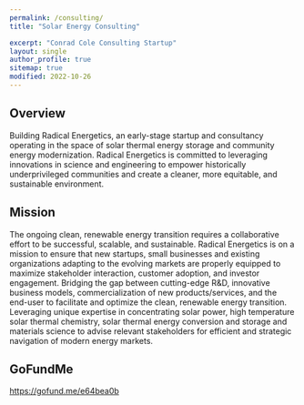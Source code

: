 ```yaml
---
permalink: /consulting/
title: "Solar Energy Consulting"

excerpt: "Conrad Cole Consulting Startup"
layout: single
author_profile: true
sitemap: true
modified: 2022-10-26
---
```

## Overview 
Building Radical Energetics, an early-stage startup and consultancy operating in the space of solar thermal energy storage and community energy modernization. 
Radical Energetics is committed to leveraging innovations in science and engineering to empower historically underprivileged communities and create a cleaner, more equitable, and sustainable environment.

## Mission
The ongoing clean, renewable energy transition requires a collaborative effort to be successful, scalable, and sustainable.
Radical Energetics is on a mission to ensure that new startups, small businesses and existing organizations adapting to the evolving markets are properly equipped to maximize stakeholder interaction, customer adoption, and investor engagement.
Bridging the gap between cutting-edge R&D, innovative business models, commercialization of new products/services, and the end-user to facilitate and optimize the clean, renewable energy transition.
Leveraging unique expertise in concentrating solar power, high temperature solar thermal chemistry, solar thermal energy conversion and storage and materials science to advise relevant stakeholders for efficient and strategic navigation of modern energy markets.

## GoFundMe
https://gofund.me/e64bea0b
